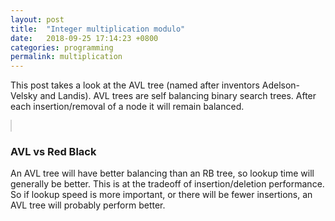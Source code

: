 ```yaml
---
layout: post
title:  "Integer multiplication modulo"
date:   2018-09-25 17:14:23 +0800
categories: programming 
permalink: multiplication
---
```


<!--![tree](/assets/tree.png){: .center-image }-->

This post takes a look at the AVL tree (named after inventors Adelson-Velsky and Landis).  AVL trees are self balancing binary search trees.  After each insertion/removal of a node it will remain balanced.



<canvas id="myCanvas" width="100" height="700" style="border:1px solid #d3d3d3;">
</canvas>

<script>

function getPointsOnCircle(c, r, n){
    let points = [];
    for(let i=0; i<n; i++){
        let theta = 2*Math.PI/n;
        points.push({x:r*Math.sin(i*theta) + c.x, y:r*Math.cos(i*theta) + c.y});
    }
    return points;
}

function drawLine(ctx, p1, p2){
    ctx.beginPath();
    ctx.moveTo(p1.x, p1.y);
    ctx.lineTo(p2.x, p2.y);
    ctx.stroke();
}

function drawCircle(ctx, c, r){
    ctx.beginPath();
    ctx.arc(c.x, c.y, r, 0, 2 * Math.PI);
    ctx.stroke();
} 

var c = document.getElementById("myCanvas");
var ctx = c.getContext("2d");
c.width = 400;
c.height = 300;
ctx.lineWidth = 0.5;
let centre = {x:100.5, y:100.5};
let radius = 300;
let n = 301;
let m = 4;

drawCircle(ctx, centre, radius);
let circlePoints = getPointsOnCircle(centre, radius, n);
for(let i=0; i<n; i++){
    let j = (i*m)%n;
    drawLine(ctx, circlePoints[i], circlePoints[j]);
}
</script>










<br>
<h3 id="red_black_comparison">AVL vs Red Black</h3>
An AVL tree will have better balancing than an RB tree, so lookup time will generally be better.  This is at the tradeoff of insertion/deletion performance.  So if lookup speed is more important, or there will be fewer insertions, an AVL tree will probably perform better.




